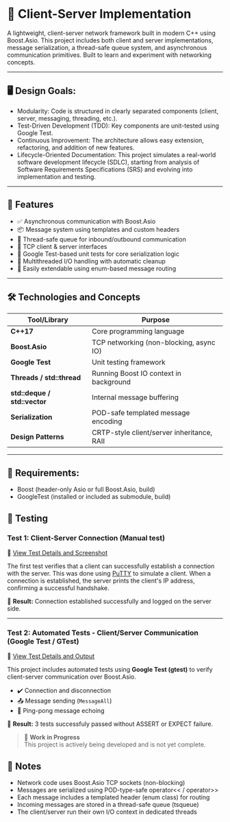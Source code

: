 # 🧠 Client-Server Implementation

A lightweight, client-server network framework built in modern C++ using Boost.Asio. This project includes both client and server implementations, message serialization, a thread-safe queue system, and asynchronous communication primitives. Built to learn and experiment with networking concepts.

---
## 🖥️ Design Goals:
- Modularity: Code is structured in clearly separated components (client, server, messaging, threading, etc.).
- Test-Driven Development (TDD): Key components are unit-tested using Google Test.
- Continuous Improvement: The architecture allows easy extension, refactoring, and addition of new features.
- Lifecycle-Oriented Documentation: This project simulates a real-world software development lifecycle (SDLC), starting from analysis of Software Requirements Specifications (SRS) and evolving into implementation and testing.

---
## 🚀 Features

- ✅ Asynchronous communication with Boost.Asio
- 📦 Message system using templates and custom headers
- 🔁 Thread-safe queue for inbound/outbound communication
- 🔌 TCP client & server interfaces
- 🧪 Google Test-based unit tests for core serialization logic
- 🧵 Multithreaded I/O handling with automatic cleanup
- 🔧 Easily extendable using enum-based message routing

---

## 🛠️ Technologies and Concepts

| Tool/Library       | Purpose |
|--------------------|---------|
| **C++17**          | Core programming language |
| **Boost.Asio**     | TCP networking (non-blocking, async IO) |
| **Google Test**    | Unit testing framework |
| **Threads / std::thread** | Running Boost IO context in background |
| **std::deque / std::vector** | Internal message buffering |
| **Serialization**  | POD-safe templated message encoding |
| **Design Patterns**| CRTP-style client/server inheritance, RAII |

---

## 🔧 Requirements:

- Boost (header-only Asio or full Boost.Asio, build)
- GoogleTest (installed or included as submodule, build)

## 🔬 Testing

### Test 1: Client-Server Connection (Manual test)

📄 [View Test Details and Screenshot](tests/test1/test1_notes.md)

The first test verifies that a client can successfully establish a connection with the server. This was done using [PuTTY](https://www.putty.org/) to simulate a client. When a connection is established, the server prints the client's IP address, confirming a successful handshake.

🧪 **Result:** Connection established successfully and logged on the server side.

---
### Test 2: Automated Tests - Client/Server Communication (Google Test / GTest)

📄 [View Test Details and Output](tests/test2_gtest/TEST2_NOTES.md)

This project includes automated tests using **Google Test (gtest)** to verify client-server communication over Boost.Asio.

- ✔️ Connection and disconnection
- 📤 Message sending (`MessageAll`)
- 🔁 Ping-pong message echoing

🧪 **Result:** 3 tests successfuly passed without ASSERT or EXPECT failure.


> 🚧 **Work in Progress**  
> This project is actively being developed and is not yet complete.


## 📌 Notes
- Network code uses Boost.Asio TCP sockets (non-blocking)
- Messages are serialized using POD-type-safe operator<< / operator>>
- Each message includes a templated header (enum class) for routing
- Incoming messages are stored in a thread-safe queue (tsqueue)
- The client/server run their own I/O context in dedicated threads
